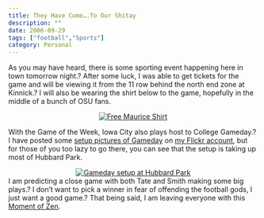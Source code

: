 ```yaml
---
title: They Have Come….To Our Shitay
description: ""
date: 2006-09-29
tags: ["football","Sports"]
category: Personal
---
```



<p>As you may have heard, there is some sporting event happening here in town tomorrow night.? After some luck, I was able to get tickets for the game and will be viewing it from the 11 row behind the north end zone at Kinnick.? I will also be wearing the shirt below to the game, hopefully in the middle of a bunch of OSU fans.</p>

<div style="text-align: center"><a href="https://web.archive.org/web/20131211070641/http://www.flickr.com/photos/mizidymizark/255785787/"><img alt="Free Maurice Shirt" title="Free Maurice Shirt" src="https://web.archive.org/web/20131211070641im_/http://static.flickr.com/82/255785787_87fd562ac9.jpg"></a></div>

<p>With the Game of the Week, Iowa City also plays host to College Gameday.? I have posted some <a target="_blank" href="https://web.archive.org/web/20131211070641/http://www.flickr.com/photos/mizidymizark/tags/gameday/">setup pictures of Gameday</a> on <a target="_blank" href="https://web.archive.org/web/20131211070641/http://www.flickr.com/photos/mizidymizark/">my Flickr account</a>, but for those of you too lazy to go there, you can see that the setup is taking up most of Hubbard Park.</p>

<div style="text-align: center"><a href="https://web.archive.org/web/20131211070641/http://www.flickr.com/photos/mizidymizark/255785575/"><img alt="Gameday setup at Hubbard Park" title="Gameday setup at Hubbard Park" src="https://web.archive.org/web/20131211070641im_/http://static.flickr.com/99/255785575_3f9c5c0f30.jpg"></a></div>

<div style="text-align: left"></div>

<div style="text-align: left">I am predicting a close game with both Tate and Smith making some big plays.? I don’t want to pick a winner in fear of offending the football gods, I just want a good game.? That being said, I am leaving everyone with this <a href="https://web.archive.org/web/20131211070641/http://www.iowasexoffender.com/sho.php?id=60952481&amp;L_isonums=&amp;sub=&amp;lastone=">Moment of Zen</a>.</div>

